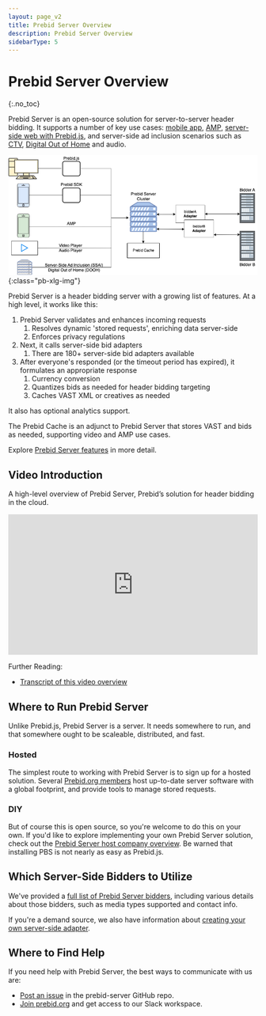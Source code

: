 ```yaml
---
layout: page_v2
title: Prebid Server Overview
description: Prebid Server Overview
sidebarType: 5
---
```


# Prebid Server Overview
{:.no_toc}

Prebid Server is an open-source solution for server-to-server header bidding. It supports a number of key use cases: [mobile app](/prebid-server/use-cases/pbs-sdk.html), [AMP](/prebid-server/use-cases/pbs-amp.html), [server-side web with Prebid.js](/prebid-server/use-cases/pbs-pbjs.html), and server-side ad inclusion scenarios such as [CTV](/prebid-server/use-cases/pbs-lfv.html), [Digital Out of Home](/prebid-server/use-cases/pbs-dooh.html) and audio.

![Prebid Server Architecture](/assets/images/flowcharts/prebid-server/pbs-basic-flow.png){:class="pb-xlg-img"}

Prebid Server is a header bidding server with a growing list of features. At a high level, it works like this:

1. Prebid Server validates and enhances incoming requests
    1. Resolves dynamic 'stored requests', enriching data server-side
    1. Enforces privacy regulations
2. Next, it calls server-side bid adapters
    1. There are 180+ server-side bid adapters available
3. After everyone's responded (or the timeout period has expired), it formulates an appropriate response
    1. Currency conversion
    1. Quantizes bids as needed for header bidding targeting
    1. Caches VAST XML or creatives as needed

It also has optional analytics support.

The Prebid Cache is an adjunct to Prebid Server that stores VAST and bids as needed, supporting video and AMP use cases.

Explore [Prebid Server features](/prebid-server/features/pbs-feature-idx.html) in more detail.

## Video Introduction

A high-level overview of Prebid Server, Prebid’s solution for header bidding in the cloud.

<div style="padding:56.25% 0 0 0;margin: 1rem 0;position:relative;"><iframe src="https://player.vimeo.com/video/822889941?h=71957861b5&amp;badge=0&amp;autopause=0&amp;player_id=0&amp;app_id=58479" frameborder="0" allow="autoplay; fullscreen; picture-in-picture" allowfullscreen style="position:absolute;top:0;left:0;width:100%;height:100%;" title="1.5_Intro-to-PBS_v6"></iframe></div><script src="https://player.vimeo.com/api/player.js"></script>

Further Reading:

- [Transcript of this video overview](/prebid-server/overview/prebid-server-overview-video.html)

## Where to Run Prebid Server

Unlike Prebid.js, Prebid Server is a server. It needs somewhere to run, and that somewhere ought to be scaleable, distributed, and fast.

### Hosted

The simplest route to working with Prebid Server is to sign up for a hosted solution. Several [Prebid.org members](https://prebid.org/product-suite/managed-services/) host up-to-date server software with a global footprint, and provide tools to manage stored requests.

### DIY

But of course this is open source, so you're welcome to do this on your own. If you'd like to explore implementing your own Prebid Server solution, check out the [Prebid Server host company overview](/prebid-server/hosting/pbs-hosting.html). Be warned that installing PBS is not nearly as easy as Prebid.js.

## Which Server-Side Bidders to Utilize

We've provided a [full list of Prebid Server bidders](/dev-docs/pbs-bidders.html), including various details about those bidders, such as media types supported and contact info.

If you're a demand source, we also have information about [creating your own server-side adapter](/prebid-server/developers/add-new-bidder-go.html).

## Where to Find Help

If you need help with Prebid Server, the best ways to communicate with us are:

- [Post an issue](https://github.com/prebid/prebid-server/issues) in the prebid-server GitHub repo.
- [Join prebid.org](https://prebid.org/membership/) and get access to our Slack workspace.
